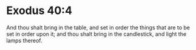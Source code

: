 # Exodus 40:4

And thou shalt bring in the table, and set in order the things that are to be set in order upon it; and thou shalt bring in the candlestick, and light the lamps thereof.